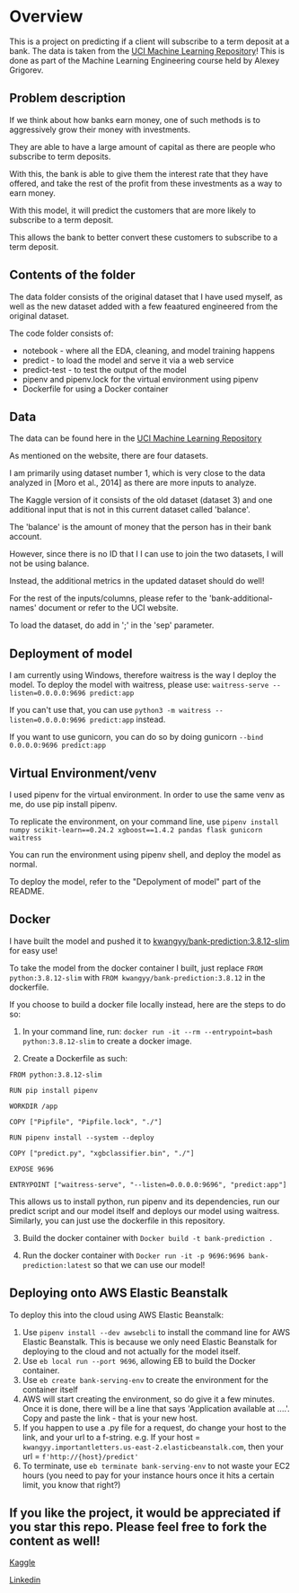 # Overview

This is a project on predicting if a client will subscribe to a term deposit at a bank. 
The data is taken from the [UCI Machine Learning Repository](https://archive.ics.uci.edu/ml/datasets/Bank+Marketing)!
This is done as part of the Machine Learning Engineering course held by Alexey Grigorev.

## Problem description

If we think about how banks earn money, one of such methods is to aggressively grow their money with investments.

They are able to have a large amount of capital as there are people who subscribe to term deposits. 

With this, the bank is able to give them the interest rate that they have offered, and take the rest of the profit from these investments as a way to earn money.

With this model, it will predict the customers that are more likely to subscribe to a term deposit. 

This allows the bank to better convert these customers to subscribe to a term deposit. 

## Contents of the folder

The data folder consists of the original dataset that I have used myself, as well as the new dataset added with a few feaatured engineered from the original dataset.

The code folder consists of: 
- notebook - where all the EDA, cleaning, and model training happens
- predict - to load the model and serve it via a web service
- predict-test - to test the output of the model 
- pipenv and pipenv.lock for the virtual environment using pipenv
- Dockerfile for using a Docker container


## Data 

The data can be found here in the [UCI Machine Learning Repository](https://archive.ics.uci.edu/ml/datasets/Bank+Marketing)

As mentioned on the website, there are four datasets. 

I am primarily using dataset number 1, which is very close to the data analyzed in [Moro et al., 2014] as there are more inputs to analyze. 

The Kaggle version of it consists of the old dataset (dataset 3) and one additional input that is not in this current dataset called 'balance'.

The 'balance' is the amount of money that the person has in their bank account. 

However, since there is no ID that I I can use to join the two datasets, I will not be using balance.

Instead, the additional metrics in the updated dataset should do well! 

For the rest of the inputs/columns, please refer to the 'bank-additional-names' document or refer to the UCI website. 

To load the dataset, do add in ';' in the 'sep' parameter.

## Deployment of model

I am currently using Windows, therefore waitress is the way I deploy the model. 
To deploy the model with waitress, please use: `waitress-serve --listen=0.0.0.0:9696 predict:app`

If you can't use that, you can use `python3 -m waitress --listen=0.0.0.0:9696 predict:app` instead.

If you want to use gunicorn, you can do so by doing gunicorn `--bind 0.0.0.0:9696 predict:app`

## Virtual Environment/venv 

I used pipenv for the virtual environment. In order to use the same venv as me, do use pip install pipenv.

To replicate the environment, on your command line, use `pipenv install numpy scikit-learn==0.24.2 xgboost==1.4.2 pandas flask gunicorn waitress`

You can run the environment using pipenv shell, and deploy the model as normal.

To deploy the model, refer to the "Depolyment of model" part of the README.

## Docker

I have built the model and pushed it to [kwangyy/bank-prediction:3.8.12-slim](https://hub.docker.com/r/kwangyy/bank-prediction) for easy use!

To take the model from the docker container I built, just replace
`FROM python:3.8.12-slim` with 
`FROM kwangyy/bank-prediction:3.8.12` in the dockerfile.

If you choose to build a docker file locally instead, here are the steps to do so:

1. In your command line, run: `docker run -it --rm --entrypoint=bash python:3.8.12-slim` to create a docker image.

2. Create a Dockerfile as such:

~~~~
FROM python:3.8.12-slim

RUN pip install pipenv

WORKDIR /app

COPY ["Pipfile", "Pipfile.lock", "./"]

RUN pipenv install --system --deploy

COPY ["predict.py", "xgbclassifier.bin", "./"]

EXPOSE 9696

ENTRYPOINT ["waitress-serve", "--listen=0.0.0.0:9696", "predict:app"]
~~~~

This allows us to install python, run pipenv and its dependencies, run our predict script and our model itself and deploys our model using waitress.
Similarly, you can just use the dockerfile in this repository.

3. Build the docker container with `Docker build -t bank-prediction . `

4. Run the docker container with `Docker run -it -p 9696:9696 bank-prediction:latest` so that we can use our model!


## Deploying onto AWS Elastic Beanstalk
To deploy this into the cloud using AWS Elastic Beanstalk: 
1. Use `pipenv install --dev awsebcli` to install the command line for AWS Elastic Beanstalk. This is because we only need Elastic Beanstalk for deploying to the cloud and not actually for the model itself. 
2. Use `eb local run --port 9696`, allowing EB to build the Docker container.
3. Use `eb create bank-serving-env` to create the environment for the container itself 
4. AWS will start creating the environment, so do give it a few minutes. Once it is done, there will be a line that says 'Application available at ....'. Copy and paste the link - that is your new host. 
5. If you happen to use a .py file for a request, do change your host to the link, and your url to a f-string.
e.g. If your host = `kwangyy.importantletters.us-east-2.elasticbeanstalk.com`, then your url = `f'http://{host}/predict'`
6. To terminate, use `eb terminate bank-serving-env` to not waste your EC2 hours (you need to pay for your instance hours once it hits a certain limit, you know that right?) 

## If you like the project, it would be appreciated if you star this repo. Please feel free to fork the content as well!
[Kaggle](https://www.kaggle.com/kwangyangchia)

[Linkedin](https://www.linkedin.com/in/kwang-yang-chia/)
